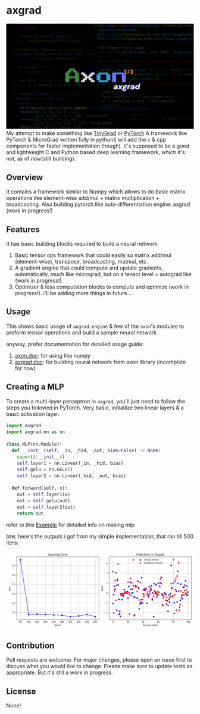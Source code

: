 # axgrad
![axon.png](https://github.com/shivendrra/axgrad/blob/main/axon.png)
My attempt to make something like [TinyGrad](https://github.com/tinygrad/tinygrad) or [PyTorch](https://github.com/pytorch/pytorch)
A framework like PyTorch & MicroGrad written fully in python(i will add the c & cpp components for faster implementation though).
It's supposed to be a good and lightweight C and Python based deep learning framework, which it's not, as of now(still building).

## Overview
It contains a framework similar to Numpy which allows to do basic matrix operations like element-wise add/mul + matrix multiplication + broadcasting. Also building pytorch like auto-differentiation engine: axgrad (work in progress!)

## Features
It has basic building blocks required to build a neural network:
1. Basic tensor ops framework that could easily so matrix add/mul (element-wise), transpose, broadcasting, matmul, etc.
2. A gradient engine that could compute and update gradients, automatically, much like micrograd, but on a tensor level ~ autograd like (work in progress!).
3. Optimizer & loss computation blocks to compute and optimize (work in progress!).
i'll be adding more things in future...

## Usage
This shows basic usage of `axgrad.engine` & few of the `axon`'s modules to preform tensor operations and build a sample neural network

anyway, prefer documentation for detailed usage guide:
1. [axon.doc](https://github.com/shivendrra/axgrad/blob/main/docs/axonDoc.md): for using like numpy
2. [axgrad.doc](https://github.com/shivendrra/axgrad/blob/main/docs/axgradDoc.md): for building neural network from axon library (incomplete for now)

## Creating a MLP

To create a multi-layer perceptron in ``axgrad``, you'll just need to follow the steps you followed in PyTorch. Very basic, initiallize two linear layers & a basic activation layer.

```python
import axgrad
import axgrad.nn as nn

class MLP(nn.Module):
  def __init__(self, _in, _hid, _out, bias=False) -> None:
    super().__init__()
    self.layer1 = nn.Linear(_in, _hid, bias)
    self.gelu = nn.GELU()
    self.layer2 = nn.Linear(_hid, _out, bias)
  
  def forward(self, x):
    out = self.layer1(x)
    out = self.gelu(out)
    out = self.layer2(out)
    return out
```

refer to this [Example](https://github.com/shivendrra/axgrad/blob/main/examples/mlp.py) for detailed info on making mlp

btw, here's the outputs i got from my simple implementation, that ran till 500 iters:

![result](https://github.com/shivendrra/axgrad/blob/main/examples/mlp.png)

## Contribution
Pull requests are welcome. For major changes, please open an issue first to discuss what you would like to change.
Please make sure to update tests as appropriate. But it's still a work in progress.

## License
None!
